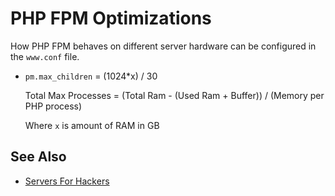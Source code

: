 # PHP FPM Optimizations

How PHP FPM behaves on different server hardware can be configured in the `www.conf`
file.

* `pm.max_children` = (1024*x) / 30

  Total Max Processes = (Total Ram - (Used Ram + Buffer)) / (Memory per PHP process)

  Where `x` is amount of RAM in GB

## See Also

* [Servers For Hackers](https://serversforhackers.com/video/php-fpm-process-management)
